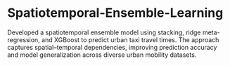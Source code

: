 # Spatiotemporal-Ensemble-Learning
Developed a spatiotemporal ensemble model using stacking, ridge meta-regression, and XGBoost to predict urban taxi travel times. The approach captures spatial–temporal dependencies, improving prediction accuracy and model generalization across diverse urban mobility datasets.
